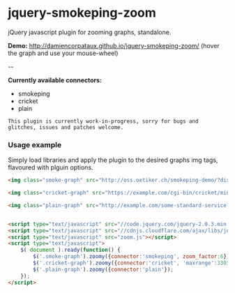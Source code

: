 jquery-smokeping-zoom
=====================

jQuery javascript plugin for zooming graphs, standalone.

**Demo:** http://damiencorpataux.github.io/jquery-smokeping-zoom/ (hover the graph and use your mouse-wheel)

--

**Currently available connectors:**
* smokeping
* cricket
* plain

```
This plugin is currently work-in-progress, sorry for bugs and glitches, issues and patches welcome.
```


### Usage example

Simply load libraries and apply the plugin to the desired graphs img tags, flavoured with plguin options.

```html
<img class="smoke-graph" src="http://oss.oetiker.ch/smokeping-demo/?displaymode=a;start=1390519937;target=Customers.BCP;hierarchy=">

<img class="cricket-graph" src="https://example.com/cgi-bin/cricket/mini-graph.cgi?type=png;target=%2Fsome%2Fpath%2Ftarget;inst=0;dslist=ifSigQSignalNoise;range=86400">

<img class="plain-graph" src="http://example.com/some-standard-service?rrd=rrdfile">


<script type="text/javascript" src="//code.jquery.com/jquery-2.0.3.min.js"></script>
<script type="text/javascript" src="//cdnjs.cloudflare.com/ajax/libs/jquery-mousewheel/3.1.6/jquery.mousewheel.js"></script>
<script type="text/javascript" src="zoom.js"></script>
<script type="text/javascript">
    $( document ).ready(function() {
        $('.smoke-graph').zoomy({connector:'smokeping', zoom_factor:6});
        $('.cricket-graph').zoomy({connector:'cricket', 'maxrange':33053184});
        $('.plain-graph').zoomy({connector:'plain'});
    });
</script>

```
